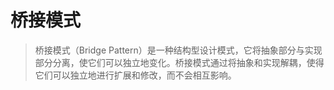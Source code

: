 # 桥接模式
> 桥接模式（Bridge Pattern）是一种结构型设计模式，它将抽象部分与实现部分分离，使它们可以独立地变化。桥接模式通过将抽象和实现解耦，使得它们可以独立地进行扩展和修改，而不会相互影响。